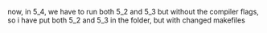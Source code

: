 now, in 5_4, we have to run both 5_2 and 5_3 but without the compiler flags, so i have put both 5_2
and 5_3 in the folder, but with changed makefiles
